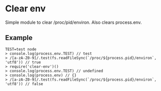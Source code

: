 # Clear env

Simple module to clear /proc/pid/environ. Also clears process.env.

## Example

    TEST=test node
    > console.log(process.env.TEST) // test
    > /[a-zA-Z0-9]/.test(fs.readFileSync(`/proc/${process.pid}/environ`, 'utf8')) // true
    > require('clear-env')()
    > console.log(process.env.TEST) // undefined
    > console.log(process.env) // {}
    > /[a-zA-Z0-9]/.test(fs.readFileSync(`/proc/${process.pid}/environ`, 'utf8')) // false
